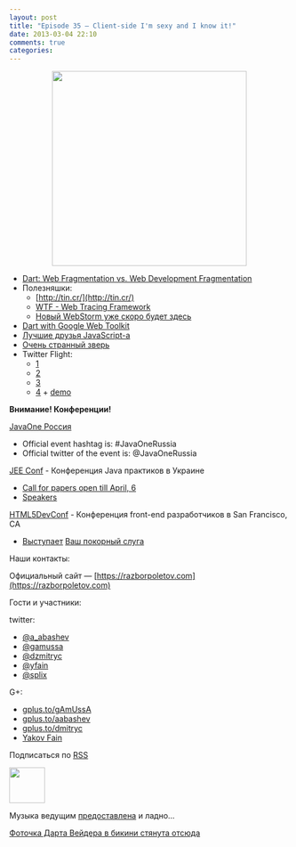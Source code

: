 ```yaml
---
layout: post
title: "Episode 35 — Client-side I'm sexy and I know it!"
date: 2013-03-04 22:10
comments: true
categories: 
---
```


<div class="separator" style="clear: both; text-align: center;">
<a href="https://razborpoletov.com/images/razbor_35_text.jpg" imageanchor="1" style="margin-left: 1em; margin-right: 1em;"><img border="0" height="350" src="https://razborpoletov.com/images/razbor_35_text.jpg" width="350" /></a></div>


 - [Dart: Web Fragmentation vs. Web Development Fragmentation](http://zef.me/4835/dart-web-fragmentation-vs-web-development-fragmentation)
 - Полезняшки:
     - [http://tin.cr/](http://tin.cr/)
     - [WTF - Web Tracing Framework](https://github.com/google/tracing-framework) 
     - [Новый WebStorm уже скоро будет здесь ](http://www.jetbrains.com/webstorm/nextversion/index.html )
 - [Dart with Google Web Toolkit](http://news.dartlang.org/2013/02/dart-with-google-web-toolkit.html?m=1)
 - [Лучшие друзья JavaScript-а](http://smthngsmwhr.wordpress.com/2013/02/25/javascript-and-friends-coffeescript-dart-and-typescript/
)
- [Очень странный зверь](http://wiki.apidesign.org/wiki/Bck2Brwsr)
- Twitter Flight:
     - [1](http://engineering.twitter.com/2013/01/introducing-flight-web-application.html)
     - [2](http://twitter.github.com/flight/)
     - [3](http://www.infoq.com/news/2013/02/Twitter-Flight)
     - [4](https://github.com/addyosmani/todomvc/tree/gh-pages/dependency-examples/flight) + [demo](http://todomvc.com/dependency-examples/flight/)

**Внимание! Конференции!**

[JavaOne Россия](http://javaone.ru)

- Official event hashtag is: #JavaOneRussia
- Official twitter of the event is: @JavaOneRussia 

[JEE Conf](http://jeeconf.com) - Конференция Java практиков в Украине

- [Call for papers open till April, 6](https://docs.google.com/spreadsheet/viewform?formkey=dHR5NjhBU2M3OVQyX1djV29fY0FSbXc6MA)
- [Speakers](http://jeeconf.com/speakers/)

[HTML5DevConf](http://html5devconf.com/) - Конференция front-end разработчиков в San Francisco, CA
- [Выступает](http://html5devconf.com/sessions.html#v_gamov) [Ваш покорный слуга](http://html5devconf.com/speakers.html#v_gamov)

Наши контакты:

Официальный сайт — [https://razborpoletov.com](https://razborpoletov.com)

Гости и участники:

twitter: 

 * [@a_abashev](https://twitter.com/#!/a_abashev) 
 * [@gamussa](https://twitter.com/#!/gamussa)
 * [@dzmitryc](https://twitter.com/#!/dzmitryc)
 * [@yfain](https://twitter.com/yfain)
 * [@splix](https://twitter.com/splix)

G+:

 * [gplus.to/gAmUssA](http://gplus.to/gAmUssA) 
 * [gplus.to/aabashev](http://gplus.to/aabashev) 
 * [gplus.to/dmitryc](http://gplus.to/dmitryc)
 * [Yakov Fain](https://plus.google.com/116033097136007429330/posts)

<!-- player goes here-->

<audio preload="none">
  <source src="http://traffic.libsyn.com/razborpoletov/razbor_35.mp3" type="audio/mp3" />
  Your browser does not support the audio tag.
</audio>

Подписаться по [RSS](http://feeds.feedburner.com/razbor-podcast)

<!-- episode file link goes here-->
<a href="http://traffic.libsyn.com/razborpoletov/razbor_35.mp3" imageanchor="1" style="clear: left; margin-bottom: 1em; margin-left: auto; margin-right: 2em;"><img border="0" height="64" src="https://razborpoletov.com/images/mp3.png" width="64" /></a>

Музыка ведущим [предоставлена](http://www.audiobank.fm/single-music/27/111/More-And-Less/) и ладно...

[Фоточка Дарта Вейдера в бикини стянута отсюда](http://www.flickr.com/photos/thephotofiend/6808465352/)
